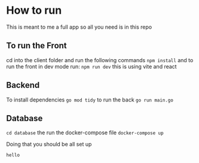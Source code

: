 # How to run
This is meant to me a full app so all you need is in this repo

## To run the Front
cd into the client folder and run the following commands
` npm install `
and to run the front in dev mode run: 
`npm run dev`
this is using vite and react
## Backend
To install dependencies
`go mod tidy`
to run the back
`go run main.go`
## Database
`cd database`
the run the docker-compose file
`docker-compose up`


Doing that you should be all set up
```
hello

```
